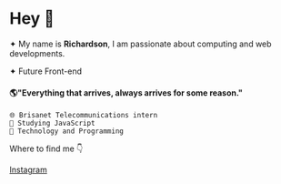 # Hey 👋

✦ My name is **Richardson**, I am passionate about computing and web developments.

✦ Future Front-end

#### 🌎"Everything that arrives, always arrives for some reason."

	🌐 Brisanet Telecommunications intern
	💠 Studying JavaScript
	💠 Technology and Programming

  
Where to find me 👇

[Instagram](https://www.instagram.com/gessyell/)
